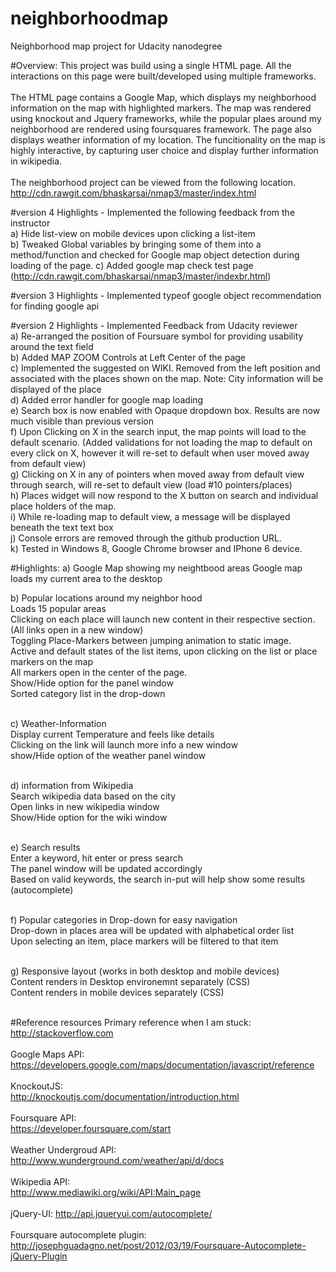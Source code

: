 # neighborhoodmap
Neighborhood map project for Udacity nanodegree

#Overview:
This project was build using a single HTML page.  All the interactions on this page were built/developed using multiple frameworks.<br /><br />
The HTML page contains a Google Map, which displays my neighborhood information on the map with highlighted markers.  The map was rendered using knockout and Jquery frameworks, while the popular plaes around my neighborhood are rendered using foursquares framework.  The page also displays weather information of my location.  The funcitionality on the map is highly interactive, by capturing user choice and display further information in wikipedia.  <br /><br />
The neighborhood project can be viewed from the following location.<br />
http://cdn.rawgit.com/bhaskarsai/nmap3/master/index.html

#version 4 Highlights - Implemented the following feedback from the instructor<br />
a) Hide list-view on mobile devices upon clicking a list-item<br />
b) Tweaked Global variables by bringing some of them into a method/function and checked for Google map object detection during loading of the page.
c) Added google map check test page (http://cdn.rawgit.com/bhaskarsai/nmap3/master/indexbr.html)

#version 3 Highlights - Implemented typeof google object recommendation for finding google api<br />

#version 2 Highlights - Implemented Feedback from Udacity reviewer<br />
a) Re-arranged the position of Foursuare symbol for providing usability around the text field<br />
b) Added MAP ZOOM Controls at Left Center of the page<br />
c) Implemented the suggested on WIKI.  Removed from the left position and associated with the places shown on the map. Note: City information will be displayed of the place<br />
d) Added error handler for google map loading<br />
e) Search box is now enabled with Opaque dropdown box. Results are now much visible than previous version<br />
f) Upon Clicking on X in the search input, the map points will load to the default scenario. (Added validations for not loading the map to default on every click on X, however it will re-set to default when user moved away from default view)<br />
g) Clicking on X in any of pointers when moved away from default view through search, will re-set to default view (load #10 pointers/places)<br />
h) Places widget will now respond to the X button on search and individual place holders of the map.<br />
i) While re-loading map to default view, a message will be displayed beneath the text text box<br />
j) Console errors are removed through the github production URL.<br />
k) Tested in Windows 8, Google Chrome browser and IPhone 6 device.<br />

#Highlights:
a) Google Map showing my neightbood areas
		Google map loads my current area to the desktop

b) Popular locations around my neighbor hood<br >
		Loads 15 popular areas<br >
		Clicking on each place will launch new content in their respective section. (All links open in a new window)<br >
		Toggling Place-Markers between jumping animation to static image.<br >
		Active and default states of the list items, upon clicking on the list or place markers on the map<br >
		All markers open in the center of the page.<br >
		Show/Hide option for the panel window<br >
		Sorted category list in the drop-down<br ><br >

c) Weather-Information<br >
		Display current Temperature and feels like details<br >
		Clicking on the link will launch more info a new window<br >
		show/Hide option of the weather panel window<br ><br >

d) information from Wikipedia<br >
		Search wikipedia data based on the city<br >
		Open links in new wikipedia window<br >
		Show/Hide option for the wiki window<br ><br >

e) Search results<br >
		Enter a keyword, hit enter or press search<br >
		The panel window will be updated accordingly<br >
		Based on valid keywords, the search in-put will help show some results (autocomplete)<br ><br >

f) Popular categories in Drop-down for easy navigation<br >
		Drop-down in places area will be updated with alphabetical order list<br >
		Upon selecting an item, place markers will be filtered to that item<br ><br >

g) Responsive layout (works in both desktop and mobile devices)<br >
		Content renders in Desktop environemnt separately (CSS)<br >
		Content renders in mobile devices separately (CSS)<br ><br >

#Reference resources
Primary reference when I am stuck: <br />http://stackoverflow.com<br /><br />
Google Maps API: <br >https://developers.google.com/maps/documentation/javascript/reference<br ><br >
KnockoutJS:<br >http://knockoutjs.com/documentation/introduction.html<br ><br >
Foursquare API:<br >https://developer.foursquare.com/start<br ><br >
Weather Undergroud API:<br >http://www.wunderground.com/weather/api/d/docs<br ><br >
Wikipedia API:<br >http://www.mediawiki.org/wiki/API:Main_page<br ><br >
jQuery-UI: http://api.jqueryui.com/autocomplete/<br ><br >
Foursquare autocomplete plugin:<br > http://josephguadagno.net/post/2012/03/19/Foursquare-Autocomplete-jQuery-Plugin<br ><br >
